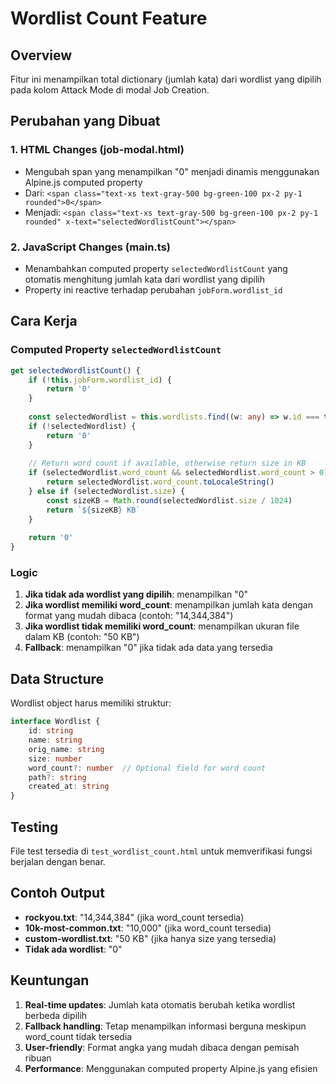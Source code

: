 # Wordlist Count Feature

## Overview
Fitur ini menampilkan total dictionary (jumlah kata) dari wordlist yang dipilih pada kolom Attack Mode di modal Job Creation.

## Perubahan yang Dibuat

### 1. HTML Changes (job-modal.html)
- Mengubah span yang menampilkan "0" menjadi dinamis menggunakan Alpine.js computed property
- Dari: `<span class="text-xs text-gray-500 bg-green-100 px-2 py-1 rounded">0</span>`
- Menjadi: `<span class="text-xs text-gray-500 bg-green-100 px-2 py-1 rounded" x-text="selectedWordlistCount"></span>`

### 2. JavaScript Changes (main.ts)
- Menambahkan computed property `selectedWordlistCount` yang otomatis menghitung jumlah kata dari wordlist yang dipilih
- Property ini reactive terhadap perubahan `jobForm.wordlist_id`

## Cara Kerja

### Computed Property `selectedWordlistCount`
```typescript
get selectedWordlistCount() {
    if (!this.jobForm.wordlist_id) {
        return '0'
    }
    
    const selectedWordlist = this.wordlists.find((w: any) => w.id === this.jobForm.wordlist_id)
    if (!selectedWordlist) {
        return '0'
    }
    
    // Return word count if available, otherwise return size in KB
    if (selectedWordlist.word_count && selectedWordlist.word_count > 0) {
        return selectedWordlist.word_count.toLocaleString()
    } else if (selectedWordlist.size) {
        const sizeKB = Math.round(selectedWordlist.size / 1024)
        return `${sizeKB} KB`
    }
    
    return '0'
}
```

### Logic
1. **Jika tidak ada wordlist yang dipilih**: menampilkan "0"
2. **Jika wordlist memiliki word_count**: menampilkan jumlah kata dengan format yang mudah dibaca (contoh: "14,344,384")
3. **Jika wordlist tidak memiliki word_count**: menampilkan ukuran file dalam KB (contoh: "50 KB")
4. **Fallback**: menampilkan "0" jika tidak ada data yang tersedia

## Data Structure
Wordlist object harus memiliki struktur:
```typescript
interface Wordlist {
    id: string
    name: string
    orig_name: string
    size: number
    word_count?: number  // Optional field for word count
    path?: string
    created_at: string
}
```

## Testing
File test tersedia di `test_wordlist_count.html` untuk memverifikasi fungsi berjalan dengan benar.

## Contoh Output
- **rockyou.txt**: "14,344,384" (jika word_count tersedia)
- **10k-most-common.txt**: "10,000" (jika word_count tersedia)
- **custom-wordlist.txt**: "50 KB" (jika hanya size yang tersedia)
- **Tidak ada wordlist**: "0"

## Keuntungan
1. **Real-time updates**: Jumlah kata otomatis berubah ketika wordlist berbeda dipilih
2. **Fallback handling**: Tetap menampilkan informasi berguna meskipun word_count tidak tersedia
3. **User-friendly**: Format angka yang mudah dibaca dengan pemisah ribuan
4. **Performance**: Menggunakan computed property Alpine.js yang efisien
